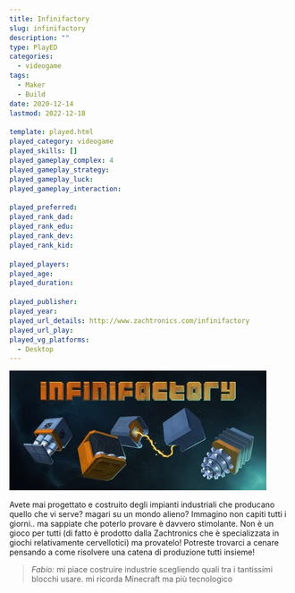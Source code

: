 ```yaml
---
title: Infinifactory
slug: infinifactory
description: ""
type: PlayED
categories:
  - videogame
tags:
  - Maker
  - Build
date: 2020-12-14
lastmod: 2022-12-18

template: played.html
played_category: videogame
played_skills: []
played_gameplay_complex: 4
played_gameplay_strategy:
played_gameplay_luck:
played_gameplay_interaction:

played_preferred:
played_rank_dad: 
played_rank_edu: 
played_rank_dev: 
played_rank_kid: 

played_players: 
played_age: 
played_duration: 

played_publisher: 
played_year: 
played_url_details: http://www.zachtronics.com/infinifactory
played_url_play: 
played_vg_platforms:
  - Desktop
---
```


![](img/infinifactory.webp)

Avete mai progettato e costruito degli impianti industriali che producano quello che vi serve?
magari su un mondo alieno?
Immagino non capiti tutti i giorni.. ma sappiate che poterlo provare è davvero stimolante. Non è un gioco per tutti (di fatto è prodotto dalla Zachtronics che è specializzata in giochi relativamente cervellotici) ma provatelo!
Potreste trovarci a cenare pensando a come risolvere una catena di produzione tutti insieme!

> *Fabio:*
> mi piace costruire industrie scegliendo quali tra i tantissimi blocchi usare. mi ricorda Minecraft ma più tecnologico


